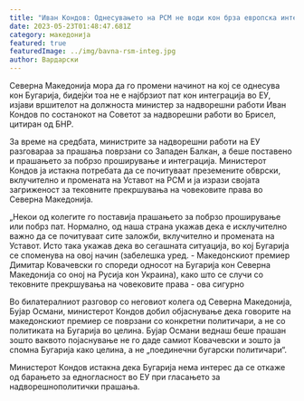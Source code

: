 ```yaml
---
title: "Иван Кондов: Однесувањето на РСМ не води кон брза европска интеграција"
date: 2023-05-23T01:48:47.681Z
category: македонија
featured: true
featuredImage: ../img/bavna-rsm-integ.jpg
author: Вардарски
---
```

Северна Македонија мора да го промени начинот на кој се однесува кон Бугарија, бидејќи тоа не е најбрзиот пат кон интеграција во ЕУ, изјави вршителот на должноста министер за надворешни работи Иван Кондов по состанокот на Советот за надворешни работи во Брисел, цитиран од БНР.

За време на средбата, министрите за надворешни работи на ЕУ разговараа за прашања поврзани со Западен Балкан, а беше поставено и прашањето за побрзо проширување и интеграција. Министерот Кондов ја истакна потребата да се почитуваат преземените обврски, вклучително и промената на Уставот на РСМ и ја изрази својата загриженост за тековните прекршувања на човековите права во Северна Македонија.

„Некои од колегите го поставија прашањето за побрзо проширување или побрз пат. Нормално, од наша страна укажав дека е исклучително важно да се почитуваат сите заложби, вклучително и промената на Уставот. Исто така укажав дека во сегашната ситуација, во кој Бугарија се споменува на овој начин (забелешка уред. - Македонскиот премиер Димитар Ковачевски го спореди односот на Бугарија кон Северна Македонија со оној на Русија кон Украина), како што се случи со тековните прекршувања на човековите права - ова сигурно

Во билатералниот разговор со неговиот колега од Северна Македонија, Бујар Османи, министерот Кондов добил објаснување дека говорите на македонскиот премиер се поврзани со конкретни политичари, а не со политиката на Бугарија во целина. Бујар Османи веднаш беше прашан зошто ваквото појаснување не го даде самиот Ковачевски и зошто ја спомна Бугарија како целина, а не „поединечни бугарски политичари“.

Министерот Кондов истакна дека Бугарија нема интерес да се откаже од барањето за едногласност во ЕУ при гласањето за надворешнополитички прашања.